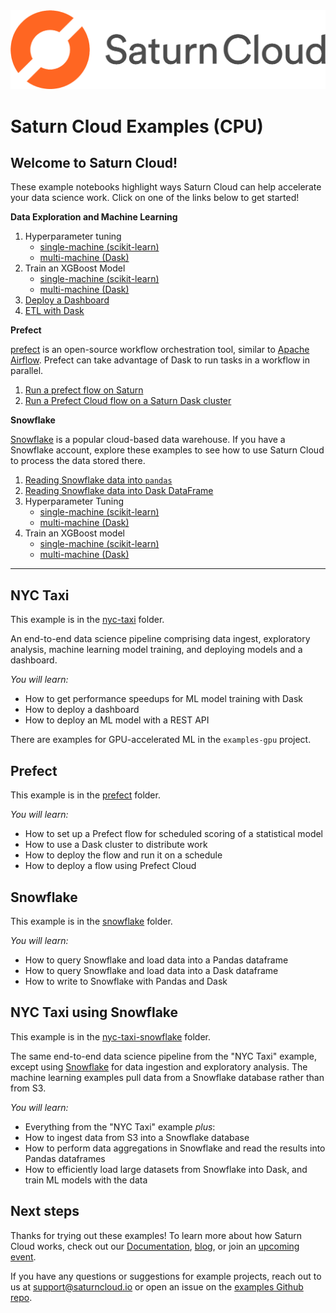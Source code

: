 <img src="./_img/saturn.png" width="600">

# Saturn Cloud Examples (CPU)

## Welcome to Saturn Cloud! 

These example notebooks highlight ways Saturn Cloud can help accelerate your data science work. Click on one of the links below to get started!

**Data Exploration and Machine Learning**

1. Hyperparameter tuning
    - [single-machine (scikit-learn)](./nyc-taxi/hyperparameter-scikit.ipynb)
    - [multi-machine (Dask)](./nyc-taxi/hyperparameter-dask.ipynb)
1. Train an XGBoost Model
    - [single-machine (scikit-learn)](./nyc-taxi/xgboost.ipynb)
    - [multi-machine (Dask)](./nyc-taxi/xgboost-dask.ipynb)
1. [Deploy a Dashboard](./nyc-taxi/dashboard.ipynb)
1. [ETL with Dask](./nyc-taxi/data-aggregation.ipynb)

**Prefect**

[prefect](https://www.prefect.io/) is an open-source workflow orchestration tool, similar to [Apache Airflow](https://airflow.apache.org/). Prefect can take advantage of Dask to run tasks in a workflow in parallel.

1. [Run a prefect flow on Saturn](./prefect/prefect-scoring.ipynb)
1. [Run a Prefect Cloud flow on a Saturn Dask cluster](./prefect/prefect-cloud-scheduled-scoring.ipynb)

**Snowflake**

[Snowflake](https://www.snowflake.com/cloud-data-platform/) is a popular cloud-based data warehouse. If you have a Snowflake account, explore these examples to see how to use Saturn Cloud to process the data stored there.

1. [Reading Snowflake data into `pandas`](./snowflake/snowflake-pandas.ipynb)
1. [Reading Snowflake data into Dask DataFrame](./snowflake/snowflake-dask.ipynb)
1. Hyperparameter Tuning
    - [single-machine (scikit-learn)](./nyc-taxi-snowflake/hyperparameter-scikit.ipynb)
    - [multi-machine (Dask)](./nyc-taxi-snowflake/hyperparameter-dask.ipynb)
1. Train an XGBoost model
    - [single-machine (scikit-learn)](./nyc-taxi-snowflake/xgboost.ipynb)
    - [multi-machine (Dask)](./nyc-taxi-snowflake/xgboost-dask.ipynb)

<hr>

## NYC Taxi

This example is in the [nyc-taxi](nyc-taxi) folder.

An end-to-end data science pipeline comprising data ingest, exploratory analysis, machine learning model training, and deploying models and a dashboard.

*You will learn:*
- How to get performance speedups for ML model training with Dask
- How to deploy a dashboard
- How to deploy an ML model with a REST API

There are examples for GPU-accelerated ML in the `examples-gpu` project.

## Prefect

This example is in the [prefect](prefect) folder.

*You will learn:*
- How to set up a Prefect flow for scheduled scoring of a statistical model
- How to use a Dask cluster to distribute work
- How to deploy the flow and run it on a schedule
- How to deploy a flow using Prefect Cloud

## Snowflake

This example is in the [snowflake](snowflake) folder.

*You will learn:*
- How to query Snowflake and load data into a Pandas dataframe
- How to query Snowflake and load data into a Dask dataframe
- How to write to Snowflake with Pandas and Dask

## NYC Taxi using Snowflake

This example is in the [nyc-taxi-snowflake](nyc-taxi-snowflake) folder.

The same end-to-end data science pipeline from the "NYC Taxi" example, except using [Snowflake](https://www.snowflake.com/) for data ingestion and exploratory analysis. The machine learning examples pull data from a Snowflake database rather than from S3.

*You will learn:*
- Everything from the "NYC Taxi" example _plus_:
- How to ingest data from S3 into a Snowflake database
- How to perform data aggregations in Snowflake and read the results into Pandas dataframes
- How to efficiently load large datasets from Snowflake into Dask, and train ML models with the data

## Next steps

Thanks for trying out these examples! To learn more about how Saturn Cloud works, check out our [Documentation](https://www.saturncloud.io/docs/), [blog](https://www.saturncloud.io/s/blog/), or join an [upcoming event](https://www.saturncloud.io/s/events/).

If you have any questions or suggestions for example projects, reach out to us at support@saturncloud.io or open an issue on the [examples Github repo](https://github.com/saturncloud/examples).
